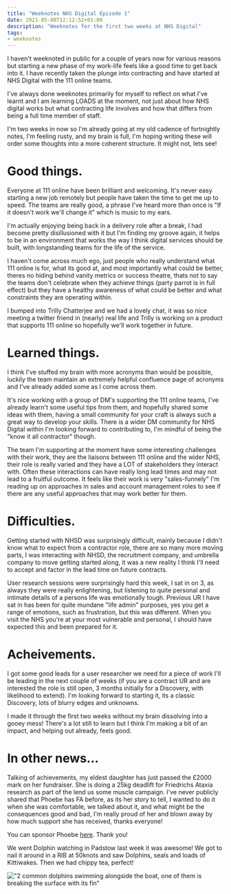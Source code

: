 ```yaml
---
title: "Weeknotes NHS Digital Episode 1"
date: 2021-05-08T12:12:52+01:00
description: "Weeknotes for the first two weeks at NHS Digital"
tags: 
- weeknotes
---
```


I haven't weeknoted in public for a couple of years now for various reasons but starting a new phase of my work-life feels like a good time to get back into it. I have recently taken the plunge into contracting and have started at NHS Digital with the 111 online teams. 

I've always done weeknotes primarily for myself to reflect on what I've learnt and I am learning LOADS at the moment, not just about how NHS digital works but what contracting life involves and how that differs from being a full time member of staff.

I'm two weeks in now so I'm already going at my old cadence of fortnightly notes, I'm feeling rusty, and my brain is full, I'm hoping writing these will order some thoughts into a more coherent structure. It might not, lets see!

# Good things.

Everyone at 111 online have been brilliant and welcoming. It's never easy starting a new job remotely but people have taken the time to get me up to speed. The teams are really good, a phrase I've heard more than once is "If it doesn't work we'll change it" which is music to my ears.

I'm actually enjoying being back in a delivery role after a break, I had become pretty disillusioned with it but I'm finding my groove again, it helps to be in an environment that works the way I think digital services should be built, with longstanding teams for the life of the service.

I haven't come across much ego, just people who really understand what 111 online is for, what its good at, and most importantly what could be better, theres no hiding behind vanity metrics or success theatre, thats not to say the teams don't celebrate when they achieve things (party parrot is in full effect) but they have a healthy awareness of what could be better and what constraints they are operating within.

I bumped into Trilly Chatterjee and we had a lovely chat, it was so nice meeting a twitter friend in (nearly) real life and Trilly is working on a product that supports 111 online so hopefully we'll work together in future.

# Learned things.

I think I've stuffed my brain with more acronyms than would be possible, luckily the team maintain an extremely helpful confluence page of acronyms and I've already added some as I come across them.

It's nice working with a group of DM's supporting the 111 online teams, I've already learn't some useful tips from them, and hopefully shared some ideas with them, having a small community for your craft is always such a great way to develop your skills. There is a wider DM community for NHS Digital within I'm looking forward to contributing to, I'm mindful of being the "know it all contractor" though.

The team I'm supporting at the moment have some interesting challenges with their work, they are the liaisons between 111 online and the wider NHS, their role is really varied and they have a LOT of stakeholders they interact with. Often these interactions can have really long lead times and may not lead to a fruitful outcome. It feels like their work is very "sales-funnely" I'm reading up on approaches in sales and account management roles to see if there are any useful approaches that may work better for them.

# Difficulties.

Getting started with NHSD was surprisingly difficult, mainly because I didn't know what to expect from a contractor role, there are so many more moving parts, I was interacting with NHSD, the recruitment company, and umbrella company to move getting started along, it was a new reality I think I'll need to accept and factor in the lead time on future contracts.

User research sessions were surprisingly hard this week, I sat in on 3, as always they were really enlightening, but listening to quite personal and intimate details of a persons life was emotionally tough. Previous UR I have sat in has been for quite mundane "life admin" purposes, yes you get a range of emotions, such as frustration, but this was different. When you visit the NHS you're at your most vulnerable and personal, I should have expected this and been prepared for it.

# Acheivements.

I got some good leads for a user researcher we need for a piece of work I'll be leading in the next couple of weeks (if you are a contract UR and are interested the role is still open, 3 months initially for a Discovery, with likelihood to extend). I'm looking forward to starting it, its a classic Discovery, lots of blurry edges and unknowns.

I made it through the first two weeks without my brain dissolving into a gooey mess! There's a lot still to learn but I think I'm making a bit of an impact, and helping out already, feels good.

# In other news...

Talking of achievements, my eldest daughter has just passed the £2000 mark on her fundraiser. She is doing a 25kg deadlift for Friedrichs Ataxia research as part of the lend us some muscle campaign. I've never publicly shared that Phoebe has FA before, as its her story to tell, I wanted to do it when she was comfortable, we talked about it, and what might be the consequences good and bad, I'm really proud of her and blown away by how much support she has received, thanks everyone! 

You can sponsor Phoebe [here](https://www.justgiving.com/fundraising/hannah-ames1?utm_source=Sharethis&utm_medium=fundraising&utm_content=hannah-ames1&utm_campaign=pfp-email&utm_term=21e3e9376da943c99a9d64d031cdcd5f). Thank you!

We went Dolphin watching in Padstow last week it was awesome! We got to nail it around in a RIB at 50knots and saw Dolphins, seals and loads of Kittiwakes. Then we had chippy tea, perfect!

!["2 common dolphins swimming alongside the boat, one of them is breaking the surface with its fin"](/images/dolphins.jpg )